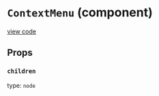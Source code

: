 `ContextMenu` (component)
=========================
[view code](../src/addons/menu/ContextMenu.js)


Props
-----

### `children`

type: `node`

